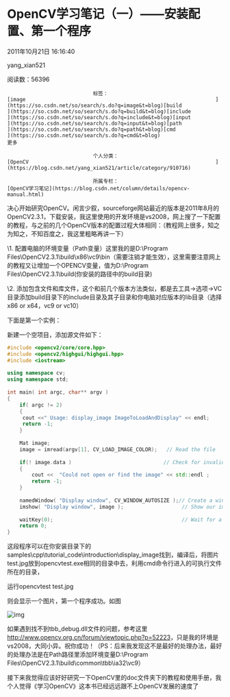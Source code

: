 # OpenCV学习笔记（一）——安装配置、第一个程序

2011年10月21日 16:16:40

yang_xian521

阅读数：56396

 								标签： 																[image																](https://so.csdn.net/so/search/s.do?q=image&t=blog)[build																](https://so.csdn.net/so/search/s.do?q=build&t=blog)[include																](https://so.csdn.net/so/search/s.do?q=include&t=blog)[input																](https://so.csdn.net/so/search/s.do?q=input&t=blog)[path																](https://so.csdn.net/so/search/s.do?q=path&t=blog)[cmd																](https://so.csdn.net/so/search/s.do?q=cmd&t=blog) 							更多

 								个人分类： 																[OpenCV																](https://blog.csdn.net/yang_xian521/article/category/910716) 							

 								所属专栏： 																[OpenCV学习笔记](https://blog.csdn.net/column/details/opencv-manual.html) 																 							

 									

决心开始研究OpenCV。闲言少叙，sourceforge网站最近的版本是2011年8月的OpenCV2.3.1，下载安装，我这里使用的开发环境是vs2008，网上搜了一下配置的教程，与之前的几个OpenCV版本的配置过程大体相同：（教程网上很多，知之为知之，不知百度之，我这里粗略再讲一下）

\1. 配置电脑的环境变量（Path变量）这里我的是D:\Program Files\OpenCV2.3.1\build\x86\vc9\bin（需要注销才能生效），这里需要注意网上的教程又让增加一个OPENCV变量，值为D:\Program Files\OpenCV2.3.1\build(你安装的路径中的build目录)

\2. 添加包含文件和库文件，这个和前几个版本方法类似，都是去工具->选项->VC目录添加build目录下的include目录及其子目录和你电脑对应版本的lib目录（选择x86 or x64，vc9  or vc10）

下面是第一个实例：

新建一个空项目，添加源文件如下：



```cpp
#include <opencv2/core/core.hpp>
#include <opencv2/highgui/highgui.hpp>
#include <iostream>
 
using namespace cv;
using namespace std; 
 
int main( int argc, char** argv )
{ 
	if( argc != 2) 
	{
	 cout <<" Usage: display_image ImageToLoadAndDisplay" << endl;
	 return -1;
	}
	
	Mat image;
	image = imread(argv[1], CV_LOAD_IMAGE_COLOR);	// Read the file
 
	if(! image.data )                              // Check for invalid input
	{
		cout <<  "Could not open or find the image" << std::endl ;
		return -1;
	}
 
	namedWindow( "Display window", CV_WINDOW_AUTOSIZE );// Create a window for display.
	imshow( "Display window", image );                   // Show our image inside it.
 
	waitKey(0);											 // Wait for a keystroke in the window
	return 0;
}
```

这段程序可以在你安装目录下的samples\cpp\tutorial_code\introduction\display_image找到，编译后，将图片test.jpg放到opencvtest.exe相同的目录中去，利用cmd命令行进入的可执行文件所在的目录，



运行opencvtest test.jpg



则会显示一个图片，第一个程序成功。如图

![img](http://hi.csdn.net/attachment/201110/21/0_1319185093OlO0.gif)

如果遇到找不到tbb_debug.dll文件的问题，参考这里<http://www.opencv.org.cn/forum/viewtopic.php?p=52223>，只是我的环境是vs2008，大同小异。祝你成功！（PS：后来我发现这不是最好的处理办法，最好的处理办法是在Path路径里添加环境变量D:\Program  Files\OpenCV2.3.1\build\common\tbb\ia32\vc9）

接下来我觉得应该好好研究一下OpenCV里的doc文件夹下的教程和使用手册，我个人觉得《学习OpenCV》这本书已经远远跟不上OpenCV发展的速度了